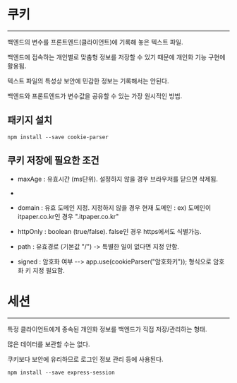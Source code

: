 # 쿠키

---

백엔드의 변수를 프론트엔드(클라이언트)에 기록해 놓은 텍스트 파일.

백엔드에 접속하는 개인별로 맞춤형 정보를 저장할 수 있기 때문에 개인화 기능 구현에 활용됨.

텍스트 파일의 특성상 보안에 민감한 정보는 기록해서는 안된다.

백엔드와 프론트엔드가 변수값을 공유할 수 있는 가장 원시적인 방법.

## 패키지 설치

```shell
npm install --save cookie-parser
```

## 쿠키 저장에 필요한 조건

- maxAge   : 유효시간 (ms단위). 설정하지 않을 경우 브라우저를 닫으면 삭제됨.
- 
- domain   : 유효 도메인 지정. 지정하지 않을 경우 현재 도메인
           : ex) 도메인이 itpaper.co.kr인 경우 ".itpaper.co.kr"

- httpOnly : boolean (true/false). false인 경우 https에서도 식별가능.

- path     : 유효경로 (기본값 "/") -> 특별한 일이 없다면 지정 안함.
  
- signed   : 암호화 여부 
       --> app.use(cookieParser("암호화키")); 형식으로 암호화 키 지정 필요함.



# 세션

----

특정 클라이언트에게 종속된 개인화 정보를 백엔드가 직접 저장/관리하는 형태.

많은 데이터를 보관할 수는 없다.

쿠키보다 보안에 유리하므로 로그인 정보 관리 등에 사용된다.

```shell
npm install --save express-session
```